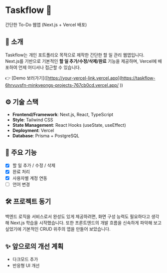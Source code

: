# Taskflow 📝
간단한 To-Do 웹앱 (Next.js + Vercel 배포)

## 🚀 소개
Taskflow는 개인 포트폴리오 목적으로 제작한 간단한 할 일 관리 웹앱입니다.  
Next.js를 기반으로 기본적인 **할 일 추가/수정/삭제/완료** 기능을 제공하며, Vercel에 배포하여 언제 어디서나 접근할 수 있습니다.

👉 [Demo 보러가기]([https://your-vercel-link.vercel.app](https://taskflow-6hrvuvsfn-minkyeongs-projects-767cb0cd.vercel.app/ ))

## ⚙️ 기술 스택
- **Frontend/Framework**: Next.js, React, TypeScript
- **Style**: Tailwind CSS
- **State Management**: React Hooks (useState, useEffect)
- **Deployment**: Vercel
- **Database**: Prisma + PostgreSQL

## 📂 주요 기능
- [x] 할 일 추가 / 수정 / 삭제
- [x] 완료 처리
- [x] 사용자별 계정 연동
- [ ] 언어 변경

## 🛠️ 프로젝트 동기
백엔드 로직을 서비스로서 완성도 있게 제공하려면, 화면 구성 능력도 필요하다고 생각해 Next.js 학습을 시작했습니다.
또한 프론트엔드의 개발 흐름을 신속하게 파악해 보고 싶었기에 기본적인 CRUD 위주의 앱을 만들어 보았습니다.

## ✨ 앞으로의 개선 계획
- 다크모드 추가
- 반응형 UI 개선
